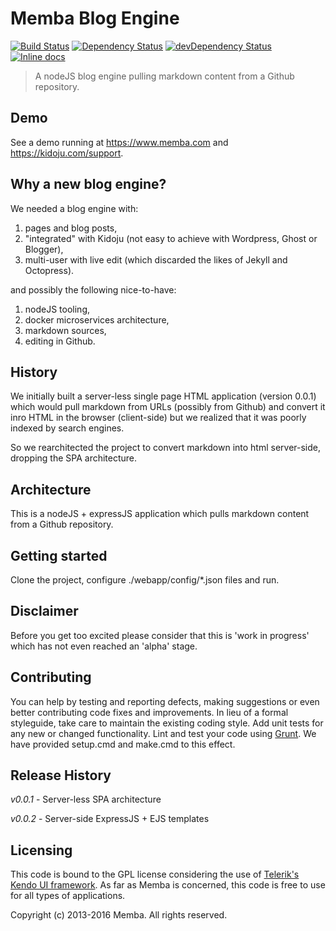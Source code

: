 # Memba Blog Engine

[![Build Status](https://travis-ci.org/Memba/Memba-Blog.svg?branch=master)](https://travis-ci.org/Memba/Memba-Blog)
[![Dependency Status](https://david-dm.org/Memba/Memba-Blog.svg)](https://david-dm.org/Memba/Memba-Blog)
[![devDependency Status](https://david-dm.org/Memba/Memba-Blog/dev-status.svg)](https://david-dm.org/Memba/Memba-Blog#info=devDependencies)
[![Inline docs](http://inch-ci.org/github/Memba/Memba-Blog.svg?branch=master)](http://inch-ci.org/github/Memba/Memba-Blog)

>  A nodeJS blog engine pulling markdown content from a Github repository.

## Demo

See a demo running at https://www.memba.com and https://kidoju.com/support.

## Why a new blog engine?

We needed a blog engine with:

1. pages and blog posts,
2. "integrated" with Kidoju (not easy to achieve with Wordpress, Ghost or Blogger),
3. multi-user with live edit (which discarded the likes of Jekyll and Octopress).

and possibly the following nice-to-have:

1. nodeJS tooling,
2. docker microservices architecture,
2. markdown sources,
3. editing in Github.

## History

We initially built a server-less single page HTML application (version 0.0.1) which would pull markdown from URLs (possibly from Github) 
and convert it inro HTML in the browser (client-side) but we realized that it was poorly indexed by search engines.

So we rearchitected the project to convert markdown into html server-side, dropping the SPA architecture.

## Architecture

This is a nodeJS + expressJS application which pulls markdown content from a Github repository.

## Getting started

Clone the project, configure ./webapp/config/*.json files and run.

## Disclaimer

Before you get too excited please consider that this is 'work in progress' which has not even reached an 'alpha' stage.

## Contributing

You can help by testing and reporting defects, making suggestions or even better contributing code fixes and improvements. In lieu of a formal styleguide, take care to maintain the existing coding style. Add unit tests for any new or changed functionality. Lint and test your code using [Grunt](http://gruntjs.com/). We have provided setup.cmd and make.cmd to this effect.

## Release History

_v0.0.1_ - Server-less SPA architecture

_v0.0.2_ - Server-side ExpressJS + EJS templates

## Licensing

This code is bound to the GPL license considering the use of [Telerik's Kendo UI framework](http://www.kendoui.com).
As far as Memba is concerned, this code is free to use for all types of applications.

Copyright (c) 2013-2016 Memba. All rights reserved.
